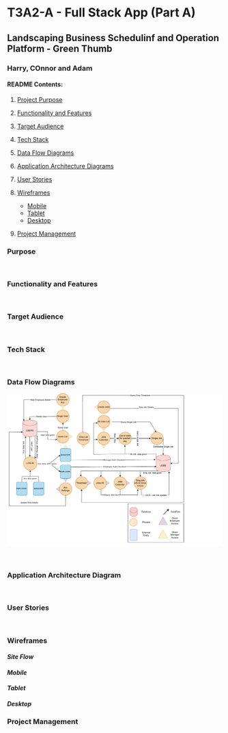 # T3A2-A - Full Stack App (Part A)

## Landscaping Business Schedulinf and Operation Platform - Green Thumb
### Harry, COnnor and Adam

#### **README Contents:**
1. [Project Purpose](#Project-Purpose)  
1. [Functionality and Features](#Functionality-and-Features)  
1. [Target Audience](#Target-Audience)  
1. [Tech Stack](#Tech-Stack)  
1. [Data Flow Diagrams](#Data-Flow-Diagrams)

1. [Application Architecture Diagrams](#Application-Architecture-Diagrams)  
1. [User Stories](#User-Stories)  
1. [Wireframes](#Wireframes) 
   - [Mobile](#Mobile)
   - [Tablet](#Tablet)
   - [Desktop](#Desktop)  

1. [Project Management](#Project-Management)



### Purpose


<br/>

### Functionality and Features


<br/>

### Target Audience


<br/>

### Tech Stack


<br/>

### Data Flow Diagrams
<p align="center">
  <img src="./docs/Dataflow-Diagrams/drawDiagram_draft4.drawio.pdf" />
</p>



<br/>


### Application Architecture Diagram




<br/>

### User Stories


<br/>

### Wireframes

#### *Site Flow*


#### *Mobile*


#### *Tablet*


#### *Desktop*



### Project Management







